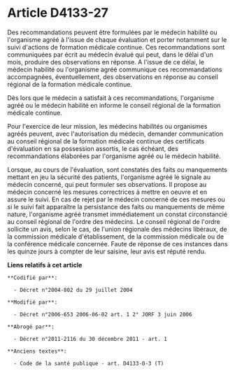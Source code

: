 # Article D4133-27

Des recommandations peuvent être formulées par le médecin habilité ou l'organisme agréé à l'issue de chaque évaluation et
porter notamment sur le suivi d'actions de formation médicale continue. Ces recommandations sont communiquées par écrit au
médecin évalué qui peut, dans le délai d'un mois, produire des observations en réponse. A l'issue de ce délai, le médecin
habilité ou l'organisme agréé communique ces recommandations accompagnées, éventuellement, des observations en réponse au
conseil régional de la formation médicale continue.

Dès lors que le médecin a satisfait à ces recommandations, l'organisme agréé ou le médecin habilité en informe le conseil
régional de la formation médicale continue.

Pour l'exercice de leur mission, les médecins habilités ou organismes agréés peuvent, avec l'autorisation du médecin,
demander communication au conseil régional de la formation médicale continue des certificats d'évaluation en sa possession
assortis, le cas échéant, des recommandations élaborées par l'organisme agréé ou le médecin habilité.

Lorsque, au cours de l'évaluation, sont constatés des faits ou manquements mettant en jeu la sécurité des patients,
l'organisme agréé le signale au médecin concerné, qui peut formuler ses observations. Il propose au médecin concerné les
mesures correctrices à mettre en oeuvre et en assure le suivi. En cas de rejet par le médecin concerné de ces mesures ou si
le suivi fait apparaître la persistance des faits ou manquements de même nature, l'organisme agréé transmet immédiatement un
constat circonstancié au conseil régional de l'ordre des médecins. Le conseil régional de l'ordre sollicite un avis, selon le
cas, de l'union régionale des médecins libéraux, de la commission médicale d'établissement, de la commission médicale ou de
la conférence médicale concernée. Faute de réponse de ces instances dans les quinze jours à compter de leur saisine, leur
avis est réputé rendu.

**Liens relatifs à cet article**

	**Codifié par**:

	  - Décret n°2004-802 du 29 juillet 2004

	**Modifié par**:

	  - Décret n°2006-653 2006-06-02 art. 1 2° JORF 3 juin 2006

	**Abrogé par**:

	  - Décret n°2011-2116 du 30 décembre 2011 - art. 1

	**Anciens textes**:

	  - Code de la santé publique - art. D4133-0-3 (T)
